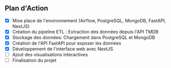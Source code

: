 ## Plan d'Action

- [x] Mise place de l'environnement (Airflow, PostgreSQL, MongoDB, FastAPI, NextJS)
- [x] Création du pipeline ETL : Extraction des données depuis l'API TMDB
- [x] Stockage des données: Chargement dans PostgreSQL et MongoDB
- [x] Création de l'API FastAPI pour exposer les données
- [x] Développement de l'interface web avec NextJS
- [ ] Ajout des visualisations interactives
- [ ] Finalisation du projet
